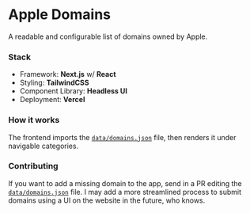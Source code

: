 # Apple Domains
A readable and configurable list of domains owned by Apple.

### Stack
* Framework: **Next.js** w/ **React**
* Styling: **TailwindCSS**
* Component Library: **Headless UI**
* Deployment: **Vercel**

### How it works
The frontend imports the [`data/domains.json`](./data/domains.json) file, then renders it under navigable categories.

### Contributing
If you want to add a missing domain to the app, send in a PR editing the [`data/domains.json`](./data/domains.json) file. I may add a more streamlined process to submit domains using a UI on the website in the future, who knows.
